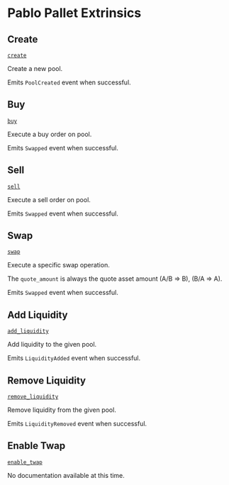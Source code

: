 <!-- AUTOMATICALLY GENERATED -->
<!-- Generated at 2022-07-05T22:23:24.283102649Z -->

# Pablo Pallet Extrinsics

## Create

[`create`](https://dali.devnets.composablefinance.ninja/doc/pallet_pablo/pallet/enum.Call.html#variant.create)

Create a new pool.

Emits `PoolCreated` event when successful.

## Buy

[`buy`](https://dali.devnets.composablefinance.ninja/doc/pallet_pablo/pallet/enum.Call.html#variant.buy)

Execute a buy order on pool.

Emits `Swapped` event when successful.

## Sell

[`sell`](https://dali.devnets.composablefinance.ninja/doc/pallet_pablo/pallet/enum.Call.html#variant.sell)

Execute a sell order on pool.

Emits `Swapped` event when successful.

## Swap

[`swap`](https://dali.devnets.composablefinance.ninja/doc/pallet_pablo/pallet/enum.Call.html#variant.swap)

Execute a specific swap operation.

The `quote_amount` is always the quote asset amount (A/B => B), (B/A => A).

Emits `Swapped` event when successful.

## Add Liquidity

[`add_liquidity`](https://dali.devnets.composablefinance.ninja/doc/pallet_pablo/pallet/enum.Call.html#variant.add_liquidity)

Add liquidity to the given pool.

Emits `LiquidityAdded` event when successful.

## Remove Liquidity

[`remove_liquidity`](https://dali.devnets.composablefinance.ninja/doc/pallet_pablo/pallet/enum.Call.html#variant.remove_liquidity)

Remove liquidity from the given pool.

Emits `LiquidityRemoved` event when successful.

## Enable Twap

[`enable_twap`](https://dali.devnets.composablefinance.ninja/doc/pallet_pablo/pallet/enum.Call.html#variant.enable_twap)

No documentation available at this time.

